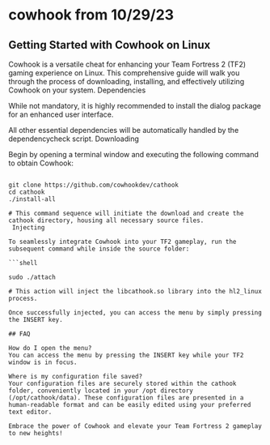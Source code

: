 # cowhook from 10/29/23

## Getting Started with Cowhook on Linux

Cowhook is a versatile cheat for enhancing your Team Fortress 2 (TF2) gaming experience on Linux. This comprehensive guide will walk you through the process of downloading, installing, and effectively utilizing Cowhook on your system.
Dependencies

While not mandatory, it is highly recommended to install the dialog package for an enhanced user interface.

All other essential dependencies will be automatically handled by the dependencycheck script.
Downloading

Begin by opening a terminal window and executing the following command to obtain Cowhook:

```shell

git clone https://github.com/cowhookdev/cathook
cd cathook
./install-all

# This command sequence will initiate the download and create the cathook directory, housing all necessary source files.
 Injecting

To seamlessly integrate Cowhook into your TF2 gameplay, run the subsequent command while inside the source folder:

```shell

sudo ./attach

# This action will inject the libcathook.so library into the hl2_linux process.

Once successfully injected, you can access the menu by simply pressing the INSERT key.

## FAQ

How do I open the menu?
You can access the menu by pressing the INSERT key while your TF2 window is in focus.

Where is my configuration file saved?
Your configuration files are securely stored within the cathook folder, conveniently located in your /opt directory (/opt/cathook/data). These configuration files are presented in a human-readable format and can be easily edited using your preferred text editor.

Embrace the power of Cowhook and elevate your Team Fortress 2 gameplay to new heights!

